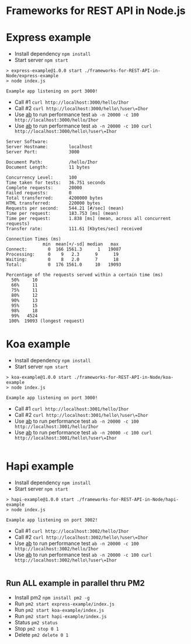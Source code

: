 # Frameworks for REST API in Node.js

# Express example

* Install dependency `npm install`
* Start server `npm start`

```
> express-example@1.0.0 start ./frameworks-for-REST-API-in-Node/express-example
> node index.js

Example app listening on port 3000!
```

* Call #1 `curl http://localhost:3000/hello/Ihor`
* Call #2 `curl http://localhost:3000/hello\?user\=Ihor`
* Use [ab](https://httpd.apache.org/docs/2.4/programs/ab.html) to run performance test `ab -n 20000 -c 100 http://localhost:3000/hello/Ihor`
* Use [ab](https://httpd.apache.org/docs/2.4/programs/ab.html) to run performance test `ab -n 20000 -c 100 curl http://localhost:3000/hello\?user\=Ihor`


```
Server Software:        
Server Hostname:        localhost
Server Port:            3000

Document Path:          /hello/Ihor
Document Length:        11 bytes

Concurrency Level:      100
Time taken for tests:   36.751 seconds
Complete requests:      20000
Failed requests:        0
Total transferred:      4200000 bytes
HTML transferred:       220000 bytes
Requests per second:    544.21 [#/sec] (mean)
Time per request:       183.753 [ms] (mean)
Time per request:       1.838 [ms] (mean, across all concurrent requests)
Transfer rate:          111.61 [Kbytes/sec] received

Connection Times (ms)
              min  mean[+/-sd] median   max
Connect:        0  166 1561.3      1   19087
Processing:     0    9   2.3      9      19
Waiting:        0    8   2.0      7      18
Total:          0  176 1561.0     10   19093

Percentage of the requests served within a certain time (ms)
  50%     10
  66%     11
  75%     11
  80%     12
  90%     13
  95%     15
  98%     18
  99%   4524
 100%  19093 (longest request)
```

# Koa example

* Install dependency `npm install`
* Start server `npm start`

```
> koa-example@1.0.0 start ./frameworks-for-REST-API-in-Node/koa-example
> node index.js

Example app listening on port 3000!
```

* Call #1 `curl http://localhost:3001/hello/Ihor`
* Call #2 `curl http://localhost:3001/hello\?user\=Ihor`
* Use [ab](https://httpd.apache.org/docs/2.4/programs/ab.html) to run performance test `ab -n 20000 -c 100 http://localhost:3001/hello/Ihor`
* Use [ab](https://httpd.apache.org/docs/2.4/programs/ab.html) to run performance test `ab -n 20000 -c 100 curl http://localhost:3001/hello\?user\=Ihor`

```

```
# Hapi example

* Install dependency `npm install`
* Start server `npm start`

```
> hapi-example@1.0.0 start ./frameworks-for-REST-API-in-Node/hapi-example
> node index.js

Example app listening on port 3002!
```

* Call #1 `curl http://localhost:3002/hello/Ihor`
* Call #2 `curl http://localhost:3002/hello\?user\=Ihor`
* Use [ab](https://httpd.apache.org/docs/2.4/programs/ab.html) to run performance test `ab -n 20000 -c 100 http://localhost:3002/hello/Ihor`
* Use [ab](https://httpd.apache.org/docs/2.4/programs/ab.html) to run performance test `ab -n 20000 -c 100 curl http://localhost:3002/hello\?user\=Ihor`

```

```


## Run ALL example in parallel thru PM2

* Install pm2 `npm install pm2 -g`
* Run `pm2 start express-example/index.js`
* Run `pm2 start koa-example/index.js`
* Run `pm2 start hapi-example/index.js`
* Status `pm2 status`
* Stop `pm2 stop 0 1`
* Delete `pm2 delete 0 1`
